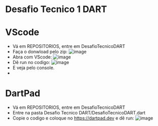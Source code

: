# Desafio Tecnico 1 DART

# VScode
  - Vá em REPOSITORIOS, entre em DesafioTecnicoDART
  - Faça o donwload pelo zip:
   ![image](https://github.com/FiilipeRibeiro/DesafioTecnicoDART/assets/96142984/d1687a40-8aef-4e0c-a1d0-e1983dc74511)
  - Abra com VScode:
   ![image](https://github.com/FiilipeRibeiro/DesafioTecnicoDART/assets/96142984/854b349a-a25e-4c67-9f34-970051c79ff4)
  - Dê run no codigo:
   ![image](https://github.com/FiilipeRibeiro/DesafioTecnicoDART/assets/96142984/7d8ec03d-2306-42a5-a435-80602e5529fc)
  - E veja pelo console.
  - 
# DartPad
  - Vá em REPOSITORIOS, entre em DesafioTecnicoDART
  - Entre na pasta Desafio Tecnico DART/DesafioTecnicoDART.dart
  - Copie o codigo e coloque no https://dartpad.dev e dê run:
   ![image](https://github.com/FiilipeRibeiro/DesafioTecnicoDART/assets/96142984/d06e1290-a48d-4018-9354-b4e86e987a0e)
